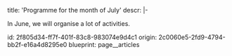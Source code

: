 title: 'Programme for the month of July'
descr: |-
  <p>In June, we will organise a lot of activities.
  </p>
id: 2f805d34-ff7f-401f-83c8-983074e9d4c1
origin: 2c0060e5-2fd9-4794-bb2f-e16a4d8295e0
blueprint: page__articles

